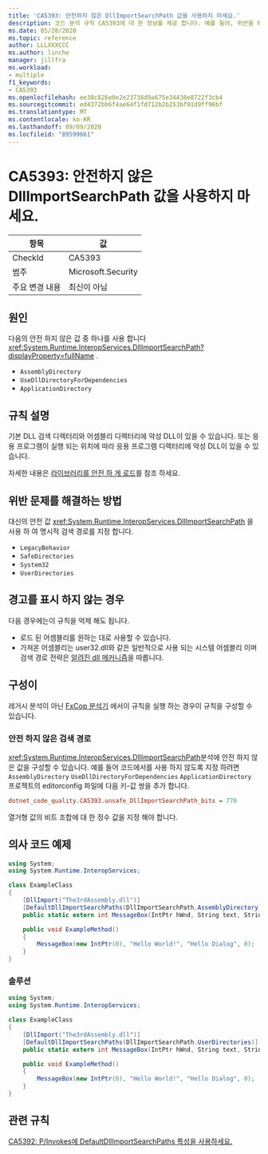 ```yaml
---
title: 'CA5393: 안전하지 않은 DllImportSearchPath 값을 사용하지 마세요.'
description: 코드 분석 규칙 CA5393에 대 한 정보를 제공 합니다. 예를 들어, 위반을 해결 하는 방법, 위반 하는 경우를 포함 합니다.
ms.date: 05/28/2020
ms.topic: reference
author: LLLXXXCCC
ms.author: linche
manager: jillfra
ms.workload:
- multiple
f1_keywords:
- CA5393
ms.openlocfilehash: ee38c826e0e2e23736d9a675e34438e8722f3cb4
ms.sourcegitcommit: ed4372bb6f4ae64f1fd712b2b253bf91d9ff96bf
ms.translationtype: MT
ms.contentlocale: ko-KR
ms.lasthandoff: 09/09/2020
ms.locfileid: "89599661"
---
```

# <a name="ca5393-do-not-use-unsafe-dllimportsearchpath-value"></a>CA5393: 안전하지 않은 DllImportSearchPath 값을 사용하지 마세요.

|항목|값|
|-|-|
|CheckId|CA5393|
|범주|Microsoft.Security|
|주요 변경 내용|최신이 아님|

## <a name="cause"></a>원인

다음의 안전 하지 않은 값 중 하나를 사용 합니다 <xref:System.Runtime.InteropServices.DllImportSearchPath?displayProperty=fullName> .
- `AssemblyDirectory`
- `UseDllDirectoryForDependencies`
- `ApplicationDirectory`

## <a name="rule-description"></a>규칙 설명

기본 DLL 검색 디렉터리와 어셈블리 디렉터리에 악성 DLL이 있을 수 있습니다. 또는 응용 프로그램이 실행 되는 위치에 따라 응용 프로그램 디렉터리에 악성 DLL이 있을 수 있습니다.

자세한 내용은 [라이브러리를 안전 하 게 로드](https://msrc-blog.microsoft.com/2014/05/13/load-library-safely/)를 참조 하세요.

## <a name="how-to-fix-violations"></a>위반 문제를 해결하는 방법

대신의 안전 값 <xref:System.Runtime.InteropServices.DllImportSearchPath> 을 사용 하 여 명시적 검색 경로를 지정 합니다.
- `LegacyBehavior`
- `SafeDirectories`
- `System32`
- `UserDirectories`

## <a name="when-to-suppress-warnings"></a>경고를 표시 하지 않는 경우

다음 경우에는이 규칙을 억제 해도 됩니다.
- 로드 된 어셈블리를 원하는 대로 사용할 수 있습니다.
- 가져온 어셈블리는 user32.dll와 같은 일반적으로 사용 되는 시스템 어셈블리 이며 검색 경로 전략은 [알려진 dll 메커니즘](/archive/blogs/larryosterman/what-are-known-dlls-anyway)을 따릅니다.

## <a name="configurability"></a>구성이

레거시 분석이 아닌 [FxCop 분석기](install-fxcop-analyzers.md) 에서이 규칙을 실행 하는 경우이 규칙을 구성할 수 있습니다.

### <a name="unsafe-search-path"></a>안전 하지 않은 검색 경로

<xref:System.Runtime.InteropServices.DllImportSearchPath>분석에 안전 하지 않은 값을 구성할 수 있습니다. 예를 들어 코드에서를 사용 하지 않도록 지정 하려면 `AssemblyDirectory` `UseDllDirectoryForDependencies` `ApplicationDirectory` 프로젝트의 editorconfig 파일에 다음 키-값 쌍을 추가 합니다.

```ini
dotnet_code_quality.CA5393.unsafe_DllImportSearchPath_bits = 770
```

열거형 값의 비트 조합에 대 한 정수 값을 지정 해야 합니다.

## <a name="pseudo-code-examples"></a>의사 코드 예제

```csharp
using System;
using System.Runtime.InteropServices;

class ExampleClass
{
    [DllImport("The3rdAssembly.dll")]
    [DefaultDllImportSearchPaths(DllImportSearchPath.AssemblyDirectory)]
    public static extern int MessageBox(IntPtr hWnd, String text, String caption, uint type);

    public void ExampleMethod()
    {
        MessageBox(new IntPtr(0), "Hello World!", "Hello Dialog", 0);
    }
}
```

### <a name="solution"></a>솔루션

```csharp
using System;
using System.Runtime.InteropServices;

class ExampleClass
{
    [DllImport("The3rdAssembly.dll")]
    [DefaultDllImportSearchPaths(DllImportSearchPath.UserDirectories)]
    public static extern int MessageBox(IntPtr hWnd, String text, String caption, uint type);

    public void ExampleMethod()
    {
        MessageBox(new IntPtr(0), "Hello World!", "Hello Dialog", 0);
    }
}
```

## <a name="related-rules"></a>관련 규칙

[CA5392: P/Invokes에 DefaultDllImportSearchPaths 특성을 사용하세요.](ca5392.md)